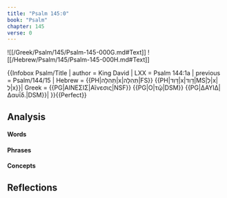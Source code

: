 ```yaml
---
title: "Psalm 145:0"
book: "Psalm"
chapter: 145
verse: 0
---
```

![[/Greek/Psalm/145/Psalm-145-000G.md#Text]]
![[/Hebrew/Psalm/145/Psalm-145-000H.md#Text]]

{{Infobox Psalm/Title |
  author = King David |
  LXX = Psalm 144:1a |
  previous = Psalm/144/15 |
  Hebrew = {{PH|תְּהִלָּה|x|תְּהִלָּה|FS}} {{PH|דָּוִד|x|דָוִד|MS|לְ|x|לְ|x}}|
  Greek = {{PG|ΑΙΝΕΣΙΣ|Αἴνεσις|NSF}} {{PG|Ο|τῷ|DSM}} {{PG|ΔΑΥΙΔ|Δαυΐδ.|DSM}}|
}}{{Perfect}}

## Analysis

#### Words

#### Phrases

#### Concepts

## Reflections
